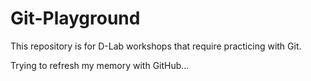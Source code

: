 # Git-Playground
This repository is for D-Lab workshops that require practicing with Git.

Trying to refresh my memory with GitHub...
